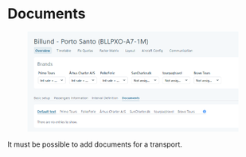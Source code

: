 # Documents

<figure><img src="../../.gitbook/assets/image (4) (1).png" alt=""><figcaption></figcaption></figure>

It must be possible to add documents for a transport.
